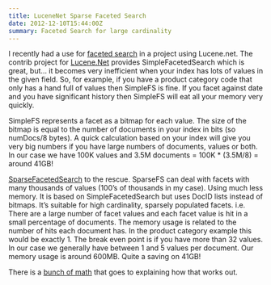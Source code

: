 ```yaml
---
title: LuceneNet Sparse Faceted Search
date: 2012-12-10T15:44:00Z
summary: Faceted Search for large cardinality
---
```


I recently had a use for [faceted search](http://en.wikipedia.org/wiki/Faceted_search) in a project using Lucene.net. The contrib project for [Lucene.Net](http://lucenenet.apache.org/) provides SimpleFacetedSearch which is great, but… it becomes very inefficient when your index has lots of values in the given field. So, for example, if you have a product category code that only has a hand full of values then SimpleFS is fine. If you facet against date and you have significant history then SimpleFS will eat all your memory very quickly.

SimpleFS represents a facet as a bitmap for each value. The size of the bitmap is equal to the number of documents in your index in bits (so numDocs/8 bytes). A quick calculation based on your index will give you very big numbers if you have large numbers of documents, values or both. In our case we have 100K values and 3.5M documents = 100K * (3.5M/8) = around 41GB!

[SparseFacetedSearch](https://github.com/Artesian/SparseFacetedSearch) to the rescue. SparseFS can deal with facets with many thousands of values (100’s of thousands in my case). Using much less memory. It is based on SimpleFacetedSearch but uses DocID lists instead of bitmaps. It’s suitable for high cardinality, sparsely populated facets. i.e. There are a large number of facet values and each facet value is hit in a small percentage of documents.
The memory usage is related to the number of hits each document has. In the product category example this would be exactly 1. The break even point is if you have more than 32 values. In our case we generally have between 1 and 5 values per document. Our memory usage is around 600MB. Quite a saving on 41GB!

There is a [bunch of math](https://github.com/Artesian/SparseFacetedSearch/blob/master/README.md) that goes to explaining how that works out.